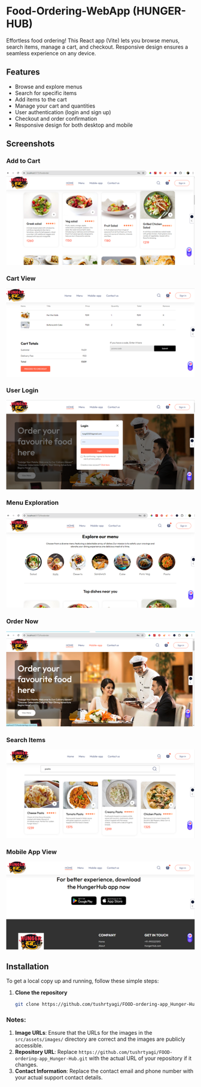 # Food-Ordering-WebApp (HUNGER-HUB)

Effortless food ordering! This React app (Vite) lets you browse menus, search items, manage a cart, and checkout. Responsive design ensures a seamless experience on any device.

## Features

- Browse and explore menus
- Search for specific items
- Add items to the cart
- Manage your cart and quantities
- User authentication (login and sign up)
- Checkout and order confirmation
- Responsive design for both desktop and mobile

## Screenshots

### Add to Cart
![Add to Cart](https://github.com/tushrtyagi/FOOD-ordering-app_Hunger-Hub/blob/master/src/assets/images/addtocart.png)

### Cart View
![Cart](https://github.com/tushrtyagi/FOOD-ordering-app_Hunger-Hub/blob/master/src/assets/images/cart.png)

### User Login
![Login](https://github.com/tushrtyagi/FOOD-ordering-app_Hunger-Hub/blob/master/src/assets/images/loginuser.png)

### Menu Exploration
![Menu Explore](https://github.com/tushrtyagi/FOOD-ordering-app_Hunger-Hub/blob/master/src/assets/images/menuexplore.png)

### Order Now
![Order Now](https://github.com/tushrtyagi/FOOD-ordering-app_Hunger-Hub/blob/master/src/assets/images/ordernow.png)

### Search Items
![Search Item](https://github.com/tushrtyagi/FOOD-ordering-app_Hunger-Hub/blob/master/src/assets/images/searchitem.png)

### Mobile App View
![Mobile App](https://github.com/tushrtyagi/FOOD-ordering-app_Hunger-Hub/blob/master/src/assets/images/mobileapp.png)

## Installation

To get a local copy up and running, follow these simple steps:

1. **Clone the repository**
   ```bash
   git clone https://github.com/tushrtyagi/FOOD-ordering-app_Hunger-Hub.git


### Notes:
1. **Image URLs**: Ensure that the URLs for the images in the `src/assets/images/` directory are correct and the images are publicly accessible.
2. **Repository URL**: Replace `https://github.com/tushrtyagi/FOOD-ordering-app_Hunger-Hub.git` with the actual URL of your repository if it changes.
3. **Contact Information**: Replace the contact email and phone number with your actual support contact details.
